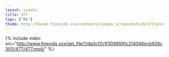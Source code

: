 ```yaml
--- 
layout: sieutv
title: 477
tags: ["0k"]
thumb: http://hwcdn.finevids.xxx/contents/videos_screenshots/0/477/preview.mp4.jpg
---
```

{% include video src="http://www.finevids.xxx/get_file/1/da3cf2cff3099591c214046ecb926c3f/0/477/477.mp4/" %} 
